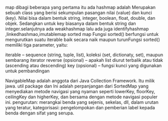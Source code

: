 map dibagi beberapa yang pertama itu ada hashmap adalah Merupakan sebuah class yang berisi sekumpulan pasangan nilai (value) dan kunci (key). Nilai bisa dalam bentuk string, integer, boolean, float, double, dan objek. Sedangkan untuk key biasanya dalam bentuk string dan integer.selanjutnya ada weakhashmap lalu ada juga identifyhashmap ,linkedhashmao,imutablemap
sorted map Fungsi sorted() berfungsi untuk mengurutkan suatu iterable baik secara naik maupun turunFungsi sorted() memiliki tiga parameter, yaitu:

iterable – sequence (string, tuple, list), koleksi (set, dictionaty, set), maupun sembarang iterator
reverse (opsional) – apakah list diurut terbalik atau tidak (ascending atau descending)
key (opsional) – fungsi kunci yang digunakan untuk pembandingan

NavigableMap adalah anggota dari Java Collection Framework. Itu milik jawa. util package dan Ini adalah perpanjangan dari SortedMap yang menyediakan metode navigasi yang nyaman seperti lowerKey, floorKey, ceilingKey dan higherKey, dan bersama dengan metode navigasi populer ini.
pengurutan: merangkai benda yang sejenis, sekelas, dll, dalam urutan yang teratur, kategorisasi: pengelompokan dan pemberian label kepada benda dengan sifat yang serupa.